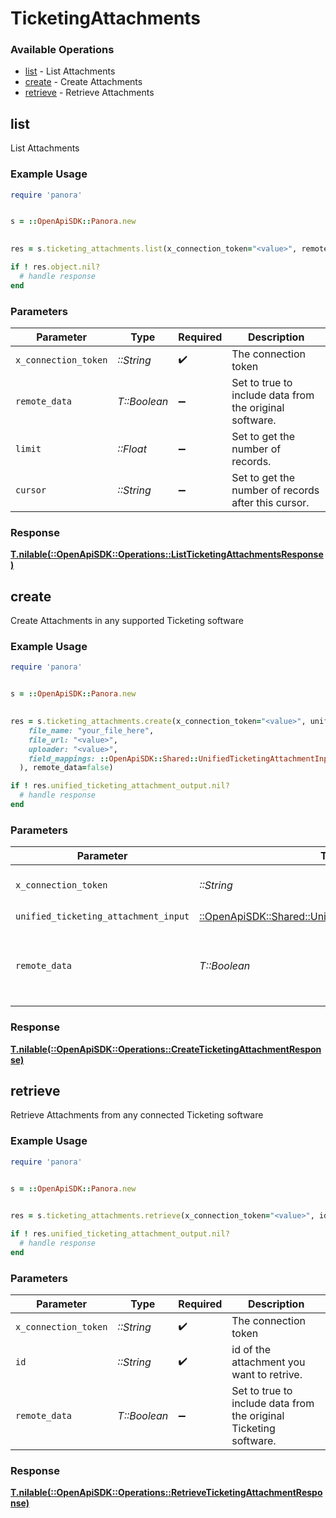 # TicketingAttachments


### Available Operations

* [list](#list) - List  Attachments
* [create](#create) - Create Attachments
* [retrieve](#retrieve) - Retrieve Attachments

## list

List  Attachments

### Example Usage

```ruby
require 'panora'


s = ::OpenApiSDK::Panora.new

    
res = s.ticketing_attachments.list(x_connection_token="<value>", remote_data=false, limit=7685.78, cursor="<value>")

if ! res.object.nil?
  # handle response
end

```

### Parameters

| Parameter                                               | Type                                                    | Required                                                | Description                                             |
| ------------------------------------------------------- | ------------------------------------------------------- | ------------------------------------------------------- | ------------------------------------------------------- |
| `x_connection_token`                                    | *::String*                                              | :heavy_check_mark:                                      | The connection token                                    |
| `remote_data`                                           | *T::Boolean*                                            | :heavy_minus_sign:                                      | Set to true to include data from the original software. |
| `limit`                                                 | *::Float*                                               | :heavy_minus_sign:                                      | Set to get the number of records.                       |
| `cursor`                                                | *::String*                                              | :heavy_minus_sign:                                      | Set to get the number of records after this cursor.     |


### Response

**[T.nilable(::OpenApiSDK::Operations::ListTicketingAttachmentsResponse)](../../models/operations/listticketingattachmentsresponse.md)**


## create

Create Attachments in any supported Ticketing software

### Example Usage

```ruby
require 'panora'


s = ::OpenApiSDK::Panora.new

    
res = s.ticketing_attachments.create(x_connection_token="<value>", unified_ticketing_attachment_input=::OpenApiSDK::Shared::UnifiedTicketingAttachmentInput.new(
    file_name: "your_file_here",
    file_url: "<value>",
    uploader: "<value>",
    field_mappings: ::OpenApiSDK::Shared::UnifiedTicketingAttachmentInputFieldMappings.new(),
  ), remote_data=false)

if ! res.unified_ticketing_attachment_output.nil?
  # handle response
end

```

### Parameters

| Parameter                                                                                                       | Type                                                                                                            | Required                                                                                                        | Description                                                                                                     |
| --------------------------------------------------------------------------------------------------------------- | --------------------------------------------------------------------------------------------------------------- | --------------------------------------------------------------------------------------------------------------- | --------------------------------------------------------------------------------------------------------------- |
| `x_connection_token`                                                                                            | *::String*                                                                                                      | :heavy_check_mark:                                                                                              | The connection token                                                                                            |
| `unified_ticketing_attachment_input`                                                                            | [::OpenApiSDK::Shared::UnifiedTicketingAttachmentInput](../../models/shared/unifiedticketingattachmentinput.md) | :heavy_check_mark:                                                                                              | N/A                                                                                                             |
| `remote_data`                                                                                                   | *T::Boolean*                                                                                                    | :heavy_minus_sign:                                                                                              | Set to true to include data from the original Ticketing software.                                               |


### Response

**[T.nilable(::OpenApiSDK::Operations::CreateTicketingAttachmentResponse)](../../models/operations/createticketingattachmentresponse.md)**


## retrieve

Retrieve Attachments from any connected Ticketing software

### Example Usage

```ruby
require 'panora'


s = ::OpenApiSDK::Panora.new

    
res = s.ticketing_attachments.retrieve(x_connection_token="<value>", id="<value>", remote_data=false)

if ! res.unified_ticketing_attachment_output.nil?
  # handle response
end

```

### Parameters

| Parameter                                                         | Type                                                              | Required                                                          | Description                                                       |
| ----------------------------------------------------------------- | ----------------------------------------------------------------- | ----------------------------------------------------------------- | ----------------------------------------------------------------- |
| `x_connection_token`                                              | *::String*                                                        | :heavy_check_mark:                                                | The connection token                                              |
| `id`                                                              | *::String*                                                        | :heavy_check_mark:                                                | id of the attachment you want to retrive.                         |
| `remote_data`                                                     | *T::Boolean*                                                      | :heavy_minus_sign:                                                | Set to true to include data from the original Ticketing software. |


### Response

**[T.nilable(::OpenApiSDK::Operations::RetrieveTicketingAttachmentResponse)](../../models/operations/retrieveticketingattachmentresponse.md)**


